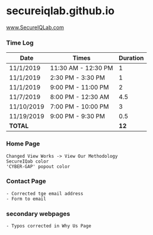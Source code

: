 # secureiqlab.github.io
www.SecureIQLab.com


### Time Log

| Date       | Times               | Duration  |
| ---------- | ------------------- | --------- |
| 11/1/2019  | 11:30 AM - 12:30 PM | 1         |
| 11/1/2019  | 2:30 PM - 3:30 PM   | 1         |
| 11/1/2019  | 9:00 PM - 11:00 PM  | 2         |
| 11/7/2019  | 8:00 PM - 12:30 AM  | 4.5       |
| 11/10/2019 | 7:00 PM - 10:00 PM  | 3         |
| 11/19/2019 | 9:00 PM - 9:30 PM   | 0.5       |
| **TOTAL**  |                     | **12**    |

### Home Page
    Changed View Works -> View Our Methodology
    SecureIQab color
    'CYBER-GAP' popout color

### Contact Page
    - Corrected tge email address
    - Form to email

### secondary webpages
    - Typos corrected in Why Us Page